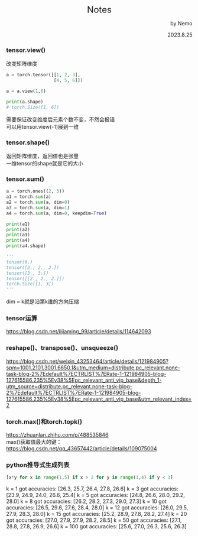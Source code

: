 <center><font size = 5>Notes</font></center>
<p align = 'right'>by Nemo</p>
<p align = 'right'>2023.8.25</p>

### tensor.view()
改变矩阵维度  
```python
a = torch.tensor([[1, 2, 3],
                  [4, 5, 6]])

a = a.view(1,6)

print(a.shape)
# torch.Size([1, 6])
```
需要保证改变维度后元素个数不变，不然会报错  
可以用tensor.view(-1)展到一维  

### tensor.shape()
返回矩阵维度，返回值也是张量  
一维tensor的shape就是它的大小

### tensor.sum()
```python
a = torch.ones((2, 3))
a1 = torch.sum(a)
a2 = torch.sum(a, dim=0)
a3 = torch.sum(a, dim=1)
a4 = torch.sum(a, dim=0, keepdim=True)

print(a1)
print(a2)
print(a3)
print(a4)
print(a4.shape)

'''
tensor(6.)
tensor([2., 2., 2.])
tensor([3., 3.])
tensor([[2., 2., 2.]])
torch.Size([1, 3])
'''
```
dim = k就是沿第k维的方向压缩

### tensor运算
https://blog.csdn.net/lijiaming_99/article/details/114642093

### reshape()、transpose()、unsqueeze()
https://blog.csdn.net/weixin_43253464/article/details/121984905?spm=1001.2101.3001.6650.1&utm_medium=distribute.pc_relevant.none-task-blog-2%7Edefault%7ECTRLIST%7ERate-1-121984905-blog-127615586.235%5Ev38%5Epc_relevant_anti_vip_base&depth_1-utm_source=distribute.pc_relevant.none-task-blog-2%7Edefault%7ECTRLIST%7ERate-1-121984905-blog-127615586.235%5Ev38%5Epc_relevant_anti_vip_base&utm_relevant_index=2

### torch.max()和torch.topk()
https://zhuanlan.zhihu.com/p/488535846  
max()获取值最大的键：https://blog.csdn.net/qq_43657442/article/details/109075004

### python推导式生成列表
```python
[x*y for x in range(1,5) if x > 2 for y in range(1,4) if y < 3]
```
k = 1 got accuracies: [26.3, 25.7, 26.4, 27.8, 26.6]
k = 3 got accuracies: [23.9, 24.9, 24.0, 26.6, 25.4]
k = 5 got accuracies: [24.8, 26.6, 28.0, 29.2, 28.0]
k = 8 got accuracies: [26.2, 28.2, 27.3, 29.0, 27.3]
k = 10 got accuracies: [26.5, 29.6, 27.6, 28.4, 28.0]
k = 12 got accuracies: [26.0, 29.5, 27.9, 28.3, 28.0]
k = 15 got accuracies: [25.2, 28.9, 27.8, 28.2, 27.4]
k = 20 got accuracies: [27.0, 27.9, 27.9, 28.2, 28.5]
k = 50 got accuracies: [27.1, 28.8, 27.8, 26.9, 26.6]
k = 100 got accuracies: [25.6, 27.0, 26.3, 25.6, 26.3]